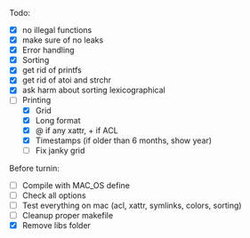 Todo:
 - [X] no illegal functions
 - [X] make sure of no leaks
 - [X] Error handling
 - [X] Sorting
 - [X] get rid of printfs
 - [X] get rid of atoi and strchr
 - [X] ask harm about sorting lexicographical
 - [ ] Printing
   - [X] Grid
   - [X] Long format
   - [X] @ if any xattr, + if ACL
   - [X] Timestamps (if older than 6 months, show year)
   - [ ] Fix janky grid

Before turnin:
 - [ ] Compile with MAC_OS define
 - [ ] Check all options
 - [ ] Test everything on mac (acl, xattr, symlinks, colors, sorting)
 - [ ] Cleanup proper makefile
 - [X] Remove libs folder
